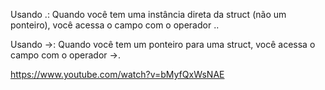 Usando .: Quando você tem uma instância direta da struct (não um ponteiro), você acessa o campo com o operador ..

Usando ->: Quando você tem um ponteiro para uma struct, você acessa o campo com o operador ->.

https://www.youtube.com/watch?v=bMyfQxWsNAE